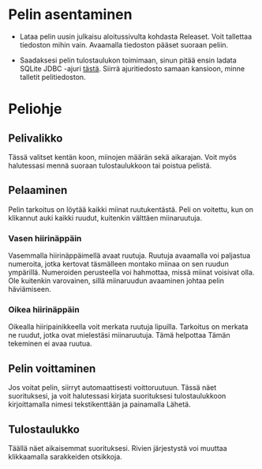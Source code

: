 # Pelin asentaminen

- Lataa pelin uusin julkaisu aloitussivulta kohdasta Releaset. Voit tallettaa tiedoston mihin vain. Avaamalla tiedoston pääset suoraan peliin.  

- Saadaksesi pelin tulostaulukon toimimaan, sinun pitää ensin ladata SQLite JDBC -ajuri [tästä](https://oss.sonatype.org/content/repositories/releases/org/xerial/sqlite-jdbc/3.18.0/sqlite-jdbc-3.18.0.jar). Siirrä ajuritiedosto samaan kansioon, minne talletit pelitiedoston.

# Peliohje

## Pelivalikko

Tässä valitset kentän koon, miinojen määrän sekä aikarajan. Voit myös halutessasi mennä suoraan tulostaulukkoon tai poistua pelistä.

## Pelaaminen

Pelin tarkoitus on löytää kaikki miinat ruutukentästä. Peli on voitettu, kun on klikannut auki kaikki ruudut, kuitenkin välttäen miinaruutuja.

### Vasen hiirinäppäin

Vasemmalla hiirinäppäimellä avaat ruutuja. Ruutuja avaamalla voi paljastua numeroita, jotka kertovat täsmälleen montako miinaa on sen ruudun ympärillä. Numeroiden perusteella voi hahmottaa, missä miinat voisivat olla. Ole kuitenkin varovainen, sillä miinaruudun avaaminen johtaa pelin häviämiseen.

### Oikea hiirinäppäin

Oikealla hiiripainikkeella voit merkata ruutuja lipuilla. Tarkoitus on merkata ne ruudut, jotka ovat mielestäsi miinaruutuja. Tämä helpottaa  Tämän tekeminen ei avaa ruutua.

## Pelin voittaminen

Jos voitat pelin, siirryt automaattisesti voittoruutuun. Tässä näet suorituksesi, ja voit halutessasi kirjata suorituksesi tulostaulukkoon kirjoittamalla nimesi tekstikenttään ja painamalla Lähetä.

## Tulostaulukko

Täällä näet aikaisemmat suorituksesi. Rivien järjestystä voi muuttaa klikkaamalla sarakkeiden otsikkoja.
